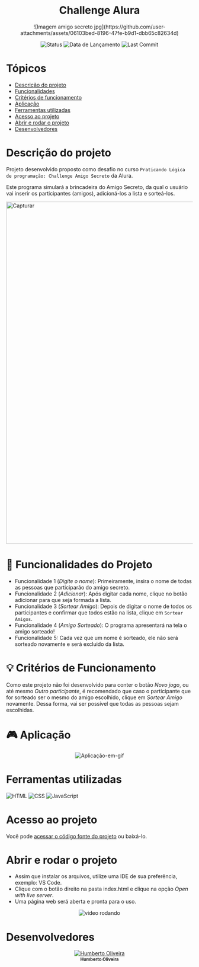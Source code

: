 <h1 align="center"> Challenge Alura </h1>

<p align="center">
![Imagem amigo secreto jpg](https://github.com/user-attachments/assets/06103bed-8196-47fe-b9d1-dbb65c82634d)
</p>




<div align="center">

![Status](https://img.shields.io/badge/STATUS-FINALIZADO-brightgreen?style=for-the-badge) 
![Data de Lançamento](https://img.shields.io/badge/LANÇAMENTO-Agosto-800080?style=for-the-badge) 
![Last Commit](https://img.shields.io/badge/ÚLTIMO%20COMMIT-today-FFD700?style=for-the-badge)

</div>





# Tópicos
* [Descrição do projeto](Descrição-do-projeto)
* [Funcionalidades](Funcionalidades)
* [Critérios de funcionamento](Critérios-de-funcionamento)
* [Aplicação](Aplicação)
* [Ferramentas utilizadas](Ferramentas-utilizadas)
* [Acesso ao projeto](Acesso-ao-projeto)
* [Abrir e rodar o projeto](Abrir-e-rodar-o-projeto)
* [Desenvolvedores](Desenvolvedores)

# Descrição do projeto
Projeto desenvolvido proposto como desafio no curso ``Praticando Lógica de programação: Challenge Amigo Secreto`` da Alura.

Este programa simulará a brincadeira do Amigo Secreto, da qual o usuário vai inserir os participantes (amigos), adicioná-los a lista e sorteá-los.

<img width="1870" height="924" alt="Capturar" src="https://github.com/user-attachments/assets/0caa08c0-6312-45a0-8160-713edb8baba4" />


# 🔨 Funcionalidades do Projeto
* Funcionalidade 1 (*Digite o nome*): Primeiramente, insira o nome de todas as pessoas que participarão do amigo secreto.
* Funcionalidade 2 (*Adicionar*): Após digitar cada nome, clique no botão adicionar para que seja formada a lista.
* Funcionalidade 3 (*Sortear Amigo*): Depois de digitar o nome de todos os participantes e confirmar que todos estão na lista, clique em ``Sortear Amigos``.
* Funcionalidade 4 (*Amigo Sorteado*): O programa apresentará na tela o amigo sorteado!
* Funcionalidade 5: Cada vez que um nome é sorteado, ele não será sorteado novamente e será excluido da lista.

# 💡 Critérios de Funcionamento
 Como este projeto não foi desenvolvido para conter o botão *Novo jogo*, ou até mesmo *Outro participante*, é recomendado que caso o participante que for sorteado ser o mesmo do amigo escolhido, clique em *Sortear Amigo* novamente. Dessa forma, vai ser possível que todas as pessoas sejam escolhidas.

# 🎮 Aplicação 


<p align="center">
  <img src="https://media4.giphy.com/media/v1.Y2lkPTc5MGI3NjExYm9teGRxbmx2Y2g4dzA4ajd0d2ZvajZ5dTFvNjN6eHE4NWs2Mm55cSZlcD12MV9pbnRlcm5hbF9naWZfYnlfaWQmY3Q9Zw/AwR5ymuPfw16OH6QHh/giphy.gif" alt="Aplicação-em-gif">
</p>


# Ferramentas utilizadas
![HTML](https://img.shields.io/badge/HTML-E34F26?style=for-the-badge&logo=html5&logoColor=white)
![CSS](https://img.shields.io/badge/CSS-1572B6?style=for-the-badge&logo=css3&logoColor=white)
![JavaScript](https://img.shields.io/badge/JavaScript-F7DF1E?style=for-the-badge&logo=javascript&logoColor=black)


# Acesso ao projeto
Você pode [acessar o código fonte do projeto](https://github.com/1zizu/Amigo-secreto/tree/main/challenge-amigo-secreto_pt-main) ou baixá-lo.

# Abrir e rodar o projeto
* Assim que instalar os arquivos, utilize uma IDE de sua preferência, exemplo: VS Code.
* Clique com o botão direito na pasta index.html e clique na opção *Open with live server*.
* Uma página web será aberta e pronta para o uso.

<p align="center">
  <img src="https://media2.giphy.com/media/v1.Y2lkPTc5MGI3NjExbXo3Ym9xeHByZ3llODBrMXM2Y2IzcXhmMGxucDR0d29pZGZjNHQ3NyZlcD12MV9pbnRlcm5hbF9naWZfYnlfaWQmY3Q9Zw/hWSeYkjRZ7mYOaNhug/giphy.gif" alt="video rodando">
</p>

# Desenvolvedores
<p align="center">
  <a href="https://github.com/1zizu">
    <img src="https://github.com/1zizu.png?size=100" alt="Humberto Oliveira"/>
    <br>
    <sub><b>Humberto Oliveira</b></sub>
  </a>
</p>
